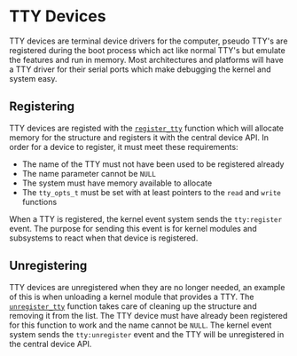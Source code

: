 # TTY Devices

TTY devices are terminal device drivers for the computer,
pseudo TTY's are registered during the boot process which
act like normal TTY's but emulate the features and run in memory.
Most architectures and platforms will have a TTY driver for their
serial ports which make debugging the kernel and system easy.

## Registering

TTY devices are registed with the [`register_tty`][register_tty] function
which will allocate memory for the structure and registers
it with the central device API. In order for a device to register,
it must meet these requirements:

* The name of the TTY must not have been used to be registered already
* The name parameter cannot be `NULL`
* The system must have memory available to allocate
* The `tty_opts_t` must be set with at least pointers to the `read` and `write` functions

When a TTY is registered, the kernel event system sends the `tty:register`
event. The purpose for sending this event is for kernel modules and
subsystems to react when that device is registered.

## Unregistering

TTY devices are unregistered when they are no longer needed, an example
of this is when unloading a kernel module that provides a TTY. The [`unregister_tty`][unregister_tty]
function takes care of cleaning up the structure and removing it from the list.
The TTY device must have already been registered for this function to work and
the name cannot be `NULL`. The kernel event system sends the `tty:unregister`
event and the TTY will be unregistered in the central device API.

[register_tty]: https://github.com/RossComputerGuy/stardustos/blob/master/newland/src/dev/tty.c#L51
[unregister_tty]: https://github.com/RossComputerGuy/stardustos/blob/master/newland/src/dev/tty.c#L68
